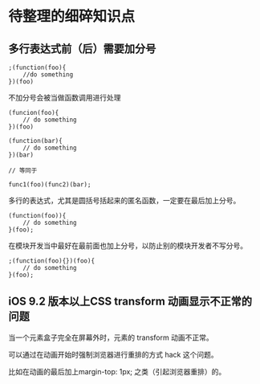 # 待整理的细碎知识点

## 多行表达式前（后）需要加分号

```
;(function(foo){
    //do something
})(foo)
```

不加分号会被当做函数调用进行处理

```
(funcion(foo){
    // do something
})(foo)

(function(bar){
    // do something
})(bar)

// 等同于

func1(foo)(func2)(bar);
```

多行的表达式，尤其是圆括号括起来的匿名函数，一定要在最后加上分号。

```
(function(foo)){
    // do something    
}(foo);
```

在模块开发当中最好在最前面也加上分号，以防止别的模块开发者不写分号。

```
;(function(foo){})(foo){
    // do something
}(foo);
```

## iOS 9.2 版本以上CSS transform 动画显示不正常的问题

当一个元素盒子完全在屏幕外时，元素的 transform 动画不正常。

可以通过在动画开始时强制浏览器进行重排的方式 hack 这个问题。

比如在动画的最后加上margin-top: 1px; 之类（引起浏览器重排）的。

